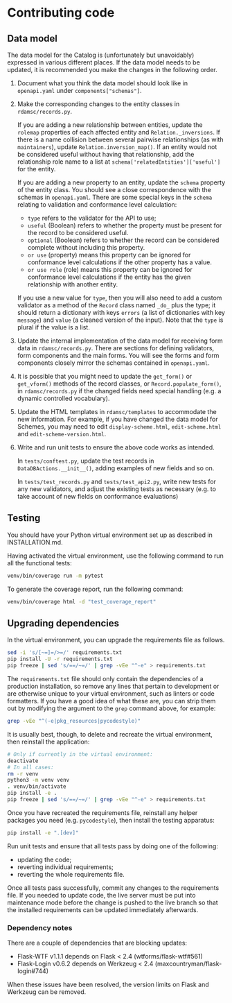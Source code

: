 # Contributing code

## Data model

The data model for the Catalog is (unfortunately but unavoidably) expressed in
various different places. If the data model needs to be updated, it is
recommended you make the changes in the following order.

 1. Document what you think the data model should look like in `openapi.yaml`
    under `components["schemas"]`.

 2. Make the corresponding changes to the entity classes in `rdamsc/records.py`.

    If you are adding a new relationship between entities, update the `rolemap`
    properties of each affected entity and `Relation._inversions`. If there is
    a name collision between several pairwise relationships (as with
    `maintainers`), update `Relation.inversion_map()`. If an entity would not be
    considered useful without having that relationship, add the relationship
    role name to a list at `schema['relatedEntities']['useful']` for the entity.

    If you are adding a new property to an entity, update the `schema` property
    of the entity class. You should see a close correspondence with the schemas
    in `openapi.yaml`. There are some special keys in the `schema` relating to
    validation and conformance level calculation:

    - `type` refers to the validator for the API to use;
    - `useful` (Boolean) refers to whether the property must be present for the
      record to be considered useful.
    - `optional` (Boolean) refers to whether the record can be considered
      complete without including this property.
    - `or use` (property) means this property can be ignored for conformance level
      calculations if the other property has a value.
    - `or use role` (role) means this property can be ignored for conformance
      level calculations if the entity has the given relationship with another
      entity.

    If you use a new value for `type`, then you will also
    need to add a custom validator as a method of the `Record` class named
    `_do_` plus the type; it should return a dictionary with keys `errors` (a
    list of dictionaries with key `message`) and `value` (a cleaned version of
    the input). Note that the `type` is plural if the value is a list.

 3. Update the internal implementation of the data model for receiving form data
    in `rdamsc/records.py`. There are sections for defining validators, form
    components and the main forms. You will see the forms and form components
    closely mirror the schemas contained in `openapi.yaml`.

 4. It is possible that you might need to update the `get_form()` or
    `get_vform()` methods of the record classes, or `Record.populate_form()`, in
    `rdamsc/records.py` if the changed fields need special handling (e.g.
    a dynamic controlled vocabulary).

 5. Update the HTML templates in `rdamsc/templates` to accommodate the new
    information. For example, if you have changed the data model for Schemes,
    you may need to edit `display-scheme.html`, `edit-scheme.html` and
    `edit-scheme-version.html`.

 6. Write and run unit tests to ensure the above code works as intended.

    In `tests/conftest.py`, update the test records in
    `DataDBActions.__init__()`, adding examples of new fields and so on.

    In `tests/test_records.py` and `tests/test_api2.py`, write new tests for any
    new validators, and adjust the existing tests as necessary (e.g. to take
    account of new fields on conformance evaluations)


## Testing

You should have your Python virtual environment set up as described in
INSTALLATION.md.

Having activated the virtual environment, use the following command to run all
the functional tests:

```bash
venv/bin/coverage run -m pytest
```

To generate the coverage report, run the following command:

```bash
venv/bin/coverage html -d "test_coverage_report"
```

## Upgrading dependencies

In the virtual environment, you can upgrade the requirements file as follows.

```bash
sed -i 's/[~=]=/>=/' requirements.txt
pip install -U -r requirements.txt
pip freeze | sed 's/==/~=/' | grep -vEe "^-e" > requirements.txt
```

The `requirements.txt` file should only contain the dependencies of a production
installation, so remove any lines that pertain to development or are otherwise
unique to your virtual environment, such as linters or code formatters. If you
have a good idea of what these are, you can strip them out by modifying the
argument to the `grep` command above, for example:

```bash
grep -vEe "^(-e|pkg_resources|pycodestyle)"
```

It is usually best, though, to delete and recreate the virtual environment,
then reinstall the application:

```bash
# Only if currently in the virtual environment:
deactivate
# In all cases:
rm -r venv
python3 -m venv venv
. venv/bin/activate
pip install -e .
pip freeze | sed 's/==/~=/' | grep -vEe "^-e" > requirements.txt
```

Once you have recreated the requirements file, reinstall any helper packages you
need (e.g. `pycodestyle`), then install the testing apparatus:

```bash
pip install -e ".[dev]"
```

Run unit tests and ensure that all tests pass by doing one of the following:

- updating the code;
- reverting individual requirements;
- reverting the whole requirements file.

Once all tests pass successfully, commit any changes to the requirements file.
If you needed to update code, the live server must be put into maintenance mode
before the change is pushed to the live branch so that the installed
requirements can be updated immediately afterwards.

### Dependency notes

There are a couple of dependencies that are blocking updates:

- Flask-WTF v1.1.1 depends on Flask < 2.4 (wtforms/flask-wtf#561)
- Flask-Login v0.6.2 depends on Werkzeug < 2.4 (maxcountryman/flask-login#744)

When these issues have been resolved, the version limits on Flask and Werkzeug
can be removed.
